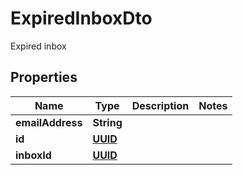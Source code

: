 

# ExpiredInboxDto

Expired inbox
## Properties

Name | Type | Description | Notes
------------ | ------------- | ------------- | -------------
**emailAddress** | **String** |  | 
**id** | [**UUID**](UUID) |  | 
**inboxId** | [**UUID**](UUID) |  | 




